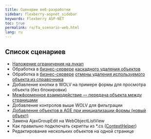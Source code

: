 ```yaml
---
title: Сценарии веб-разработки
sidebar: flexberry-aspnet_sidebar
keywords: Flexberry ASP-NET
toc: true
permalink: ru/fa_scenario-web.html
lang: ru
---
```


## Список сценариев

* [Наложение ограничения на лукап](fa_lookup-limit-web.html)
* Обработка в [бизнес-сервере](fo_business-servers-wrapper-business-facade.html) [каскадного удаления объектов](fo_cascade-delete.html)
* Обработка в [бизнес-сервере](fo_business-servers-wrapper-business-facade.html) [отмены удаления используемого объекта из справочника](fo_delete-cancel.html)
* Добавление кнопки в WOLV на примере формы для просмотра объекта (без блокировки)
* [Межформенное взаимодействие — передача объекта между страницами](fa_object-transfer-web.html)
* Добавление контролов выше WOLV для фильтрации
* [Добавление объектов в AGE при инициализации формы (новый объект)](fa_ajax-group-edit.html)
* Замена AjaxGroupEdit на WebObjectListView
* Как правильно подключать скрипты из *.cs ([ContextHelper](fa_context-helper.html))
* Редактирование нескольких объектов на одной странице
